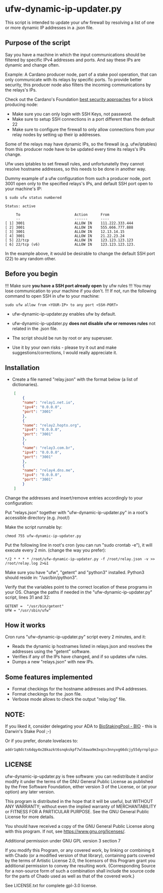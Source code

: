 # ufw-dynamic-ip-updater.py

This script is intended to update your ufw firewall by resolving a list of one or more dynamic IP addresses in a
.json file.

## Purpose of the script

Say you have a machine in which the input communications should be filtered by specific IPv4 addresses and ports.
And say these IPs are dynamic and change often.

Example: A Cardano producer node, part of a stake pool operation, that can only communicate with its relays by specific ports.
To provide better security, this producer node also filters the incoming communications by the relays's IPs. 

Check out the Cardano's Foundation [best security approaches](https://docs.cardano.org/projects/cardano-node/en/latest/stake-pool-operations/node_keys.html#basic-block-producing-node-firewall-configuration) for a block producing node: 

 - Make sure you can only login with SSH Keys, not password.
 - Make sure to setup SSH connections in a port different than the default 22
 - Make sure to configure the firewall to only allow connections from your relay nodes by setting up their ip addresses.

Some of the relays may have dynamic IPs, so the firewall (e.g. ufw/iptables) from this producer node have to be updated
 every time its relays's IPs change. 

Ufw uses iptables to set firewall rules, and unfortunatelly they cannot resolve hostname addresses, so this needs to be done in another way.

Dummy example of a ufw configuration from such a producer node, port 3001 open only to the specified relays's IPs, and default SSH port open to your machine's IP:

	$ sudo ufw status numbered

	Status: active

	     To                         Action      From
	     --                         ------      ----
	[ 1] 3001                       ALLOW IN    111.222.333.444            
	[ 2] 3001                       ALLOW IN    555.666.777.888            
	[ 3] 3001                       ALLOW IN    12.13.14.15             
	[ 4] 3001                       ALLOW IN    21.22.23.24 
	[ 5] 22/tcp                     ALLOW IN    123.123.123.123                  
	[ 6] 22/tcp (v6)                ALLOW IN    123.123.123.123.   

In the example above, it would be desirable to change the default SSH port (22) to any random other.

## Before you begin
 
 !!! Make sure **you have a SSH port already open** by ufw rules !!! You may lose communication to your
machine if you don't. !!! If not, run the following command to open SSH in ufw to your machine:


    sudo ufw allow from <YOUR-IP> to any port <SSH-PORT>
    
 - ufw-dynamic-ip-updater.py enables ufw by default.

 - ufw-dynamic-ip-updater.py **does not disable ufw or removes rules** not related in the .json file.
 
 - The script should be run by root or any superuser.

 - Use it by your own risks - please try it out and make suggestions/corrections, I would really appreciate it.

## Installation

 - Create a file named "relay.json" with the format below (a list of dictionaries). 

```json
	[
	    {
		"name": "relay1.net.io",
		"ipv4": "0.0.0.0",
		"port": "3001"
	    },
	    {
		"name": "relay2.hopto.org",
		"ipv4": "0.0.0.0",
		"port": "3001"
	    },
	    {
		"name": "relay3.com.br",
		"ipv4": "0.0.0.0",
		"port": "3001"
	    },
	    {
		"name": "relay4.dns.me",
		"ipv4": "0.0.0.0",
		"port": "3001"
	    }
	]
```
 Change the addresses and insert/remove entries accordingly to your configuration:

 Put "relays.json" together with "ufw-dynamic-ip-updater.py" in a root's accessible directory (e.g. /root/)

 Make the script runnable by:

    chmod 755 ufw-dynamic-ip-updater.py

 Put the following line in root's cron (you can run "sudo crontab -e"), it will execute every 2 min. (change the way you prefer):

    */2 * * * * /root/ufw-dynamic-ip-updater.py -f /root/relay.json -v >> /root/relay.log 2>&1

 Make sure you have "ufw", "getent" and "python3" installed. Python3 should reside in: "/usr/bin/python3".

 Verify that the variables point to the correct location of these programs in your OS. Change the paths if needed in the "ufw-dynamic-ip-updater.py" script, lines 31 and 32:
 
    GETENT =  "/usr/bin/getent"
    UFW = "/usr/sbin/ufw"

## How it works

Cron runs "ufw-dynamic-ip-updater.py" script every 2 minutes, and it:
 - Reads the dynamic ip hostnames listed in relays.json and resolves the addresses using the "getent" software.
 - Verifies if any of the IPs have changed, and if so updates ufw rules.
 - Dumps a new "relays.json" with new IPs.

## Some features implemented

 - Format checkings for the hostname addresses and IPv4 addresses.
 - Format checkings for the .json file.
 - Verbose mode allows to check the output "relay.log" file.

## NOTE:

 If you liked it, consider delegating your ADA to [BioStakingPool - BIO](https://biostakingpool.hopto.org) - this is Darwin's Stake Pool ;-)

 Or if you prefer, donate lovelaces to:  
    
    addr1q8dcts6dqy4x28kazkt6snqkskpf7wl0awa9m3xqzv3nnyxg66dcjy55dyrnplgszvzfj6gv3unjk0n3w4qhvvka2ufqmj9nt0

## LICENSE

ufw-dynamic-ip-updater.py is free software: you can redistribute it and/or modify
it under the terms of the GNU General Public License as published by
the Free Software Foundation, either version 3 of the License, or
(at your option) any later version.

This program is distributed in the hope that it will be useful,
but WITHOUT ANY WARRANTY; without even the implied warranty of
MERCHANTABILITY or FITNESS FOR A PARTICULAR PURPOSE.  See the
GNU General Public License for more details.

You should have received a copy of the GNU General Public License
along with this program.  If not, see <https://www.gnu.org/licenses/>.

Additional permission under GNU GPL version 3 section 7

If you modify this Program, or any covered work, by linking or combining
it with Chado (or a modified version of that library), containing parts
covered by the terms of Artistic License 2.0, the licensors of this Program
grant you additional permission to convey the resulting work. {Corresponding
Source for a non-source form of such a combination shall include the source
code for the parts of Chado used as well as that of the covered work.}

See LICENSE.txt for complete gpl-3.0 license.

